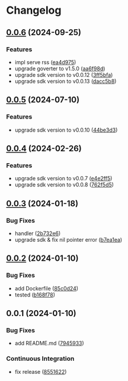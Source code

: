 # Changelog

## [0.0.6](https://github.com/tuihub/tuihub-rss/compare/v0.0.5...v0.0.6) (2024-09-25)


### Features

* impl serve rss ([ea4d975](https://github.com/tuihub/tuihub-rss/commit/ea4d97501a15a0e985da745b49acb3e6fbc5d253))
* upgrade goverter to v1.5.0 ([aa6f98d](https://github.com/tuihub/tuihub-rss/commit/aa6f98d229aabeec049f288af06474ac5b0c253b))
* upgrade sdk version to v0.0.12 ([3ff5bfa](https://github.com/tuihub/tuihub-rss/commit/3ff5bfa468e338ef152d6691af74efd7fbc1f20f))
* upgrade sdk version to v0.0.13 ([dacc5b8](https://github.com/tuihub/tuihub-rss/commit/dacc5b8428bd6f47f93ed54d7eb0013758d0917f))

## [0.0.5](https://github.com/tuihub/tuihub-rss/compare/v0.0.4...v0.0.5) (2024-07-10)


### Features

* upgrade sdk version to v0.0.10 ([44be3d3](https://github.com/tuihub/tuihub-rss/commit/44be3d393c2e58e6695cdbf32027f1774e6cd462))

## [0.0.4](https://github.com/tuihub/tuihub-rss/compare/v0.0.3...v0.0.4) (2024-02-26)


### Features

* upgrade sdk version to v0.0.7 ([e4e2ff5](https://github.com/tuihub/tuihub-rss/commit/e4e2ff53e6963267183c17c5645117318d95b711))
* upgrade sdk version to v0.0.8 ([762f5d5](https://github.com/tuihub/tuihub-rss/commit/762f5d54dcc60e84f5ab803b11fee2a22328ece1))

## [0.0.3](https://github.com/tuihub/tuihub-rss/compare/v0.0.2...v0.0.3) (2024-01-18)


### Bug Fixes

* handler ([2b732e6](https://github.com/tuihub/tuihub-rss/commit/2b732e687f9cabc56388fe92f4233ddf1c1c15b9))
* upgrade sdk & fix nil pointer error ([b7ea1ea](https://github.com/tuihub/tuihub-rss/commit/b7ea1ea9d5996df4423217393b7b22c30c03190b))

## [0.0.2](https://github.com/tuihub/tuihub-rss/compare/v0.0.1...v0.0.2) (2024-01-10)


### Bug Fixes

* add Dockerfile ([85c0d24](https://github.com/tuihub/tuihub-rss/commit/85c0d2442eebed82f0282ae56a877a1a5d495186))
* tested ([b168f78](https://github.com/tuihub/tuihub-rss/commit/b168f78ce4d9acd7675c8b4a6c7693d92749d946))

## 0.0.1 (2024-01-10)


### Bug Fixes

* add README.md ([7945933](https://github.com/tuihub/tuihub-rss/commit/794593300dcb478bcd7b49de4a8fefa267363390))


### Continuous Integration

* fix release ([8551622](https://github.com/tuihub/tuihub-rss/commit/8551622701acdb8fe06dc58bef8117952af8b0e1))
